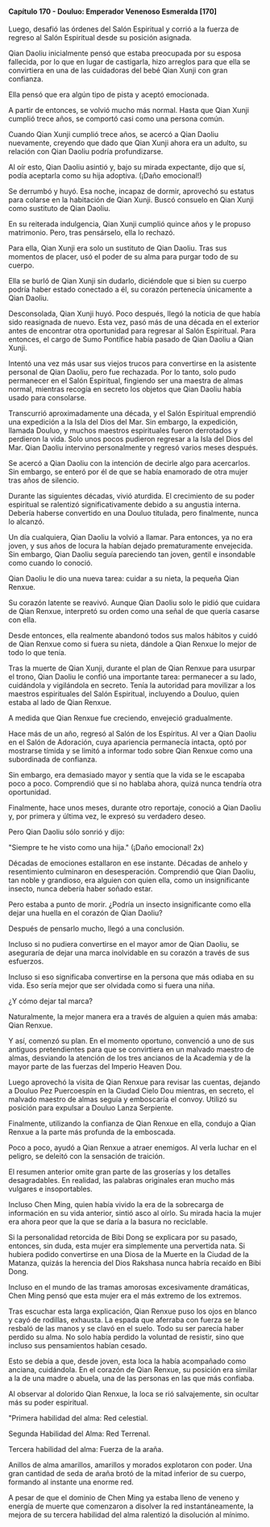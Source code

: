 
#### Capítulo 170 - Douluo: Emperador Venenoso Esmeralda [170]

Luego, desafió las órdenes del Salón Espiritual y corrió a la fuerza de regreso al Salón Espiritual desde su posición asignada.

Qian Daoliu inicialmente pensó que estaba preocupada por su esposa fallecida, por lo que en lugar de castigarla, hizo arreglos para que ella se convirtiera en una de las cuidadoras del bebé Qian Xunji con gran confianza.

Ella pensó que era algún tipo de pista y aceptó emocionada.

A partir de entonces, se volvió mucho más normal. Hasta que Qian Xunji cumplió trece años, se comportó casi como una persona común.

Cuando Qian Xunji cumplió trece años, se acercó a Qian Daoliu nuevamente, creyendo que dado que Qian Xunji ahora era un adulto, su relación con Qian Daoliu podría profundizarse.

Al oír esto, Qian Daoliu asintió y, bajo su mirada expectante, dijo que sí, podía aceptarla como su hija adoptiva. (¡Daño emocional!)

Se derrumbó y huyó. Esa noche, incapaz de dormir, aprovechó su estatus para colarse en la habitación de Qian Xunji. Buscó consuelo en Qian Xunji como sustituto de Qian Daoliu.

En su reiterada indulgencia, Qian Xunji cumplió quince años y le propuso matrimonio. Pero, tras pensárselo, ella lo rechazó.

Para ella, Qian Xunji era solo un sustituto de Qian Daoliu. Tras sus momentos de placer, usó el poder de su alma para purgar todo de su cuerpo.

Ella se burló de Qian Xunji sin dudarlo, diciéndole que si bien su cuerpo podría haber estado conectado a él, su corazón pertenecía únicamente a Qian Daoliu.

Desconsolada, Qian Xunji huyó. Poco después, llegó la noticia de que había sido reasignada de nuevo. Esta vez, pasó más de una década en el exterior antes de encontrar otra oportunidad para regresar al Salón Espiritual. Para entonces, el cargo de Sumo Pontífice había pasado de Qian Daoliu a Qian Xunji.

Intentó una vez más usar sus viejos trucos para convertirse en la asistente personal de Qian Daoliu, pero fue rechazada. Por lo tanto, solo pudo permanecer en el Salón Espiritual, fingiendo ser una maestra de almas normal, mientras recogía en secreto los objetos que Qian Daoliu había usado para consolarse.

Transcurrió aproximadamente una década, y el Salón Espiritual emprendió una expedición a la Isla del Dios del Mar. Sin embargo, la expedición, llamada Douluo, y muchos maestros espirituales fueron derrotados y perdieron la vida. Solo unos pocos pudieron regresar a la Isla del Dios del Mar. Qian Daoliu intervino personalmente y regresó varios meses después.

Se acercó a Qian Daoliu con la intención de decirle algo para acercarlos. Sin embargo, se enteró por él de que se había enamorado de otra mujer tras años de silencio.

Durante las siguientes décadas, vivió aturdida. El crecimiento de su poder espiritual se ralentizó significativamente debido a su angustia interna. Debería haberse convertido en una Douluo titulada, pero finalmente, nunca lo alcanzó.

Un día cualquiera, Qian Daoliu la volvió a llamar. Para entonces, ya no era joven, y sus años de locura la habían dejado prematuramente envejecida. Sin embargo, Qian Daoliu seguía pareciendo tan joven, gentil e insondable como cuando lo conoció.

Qian Daoliu le dio una nueva tarea: cuidar a su nieta, la pequeña Qian Renxue.

Su corazón latente se reavivó. Aunque Qian Daoliu solo le pidió que cuidara de Qian Renxue, interpretó su orden como una señal de que quería casarse con ella.

Desde entonces, ella realmente abandonó todos sus malos hábitos y cuidó de Qian Renxue como si fuera su nieta, dándole a Qian Renxue lo mejor de todo lo que tenía.

Tras la muerte de Qian Xunji, durante el plan de Qian Renxue para usurpar el trono, Qian Daoliu le confió una importante tarea: permanecer a su lado, cuidándola y vigilándola en secreto. Tenía la autoridad para movilizar a los maestros espirituales del Salón Espiritual, incluyendo a Douluo, quien estaba al lado de Qian Renxue.

A medida que Qian Renxue fue creciendo, envejeció gradualmente.

Hace más de un año, regresó al Salón de los Espíritus. Al ver a Qian Daoliu en el Salón de Adoración, cuya apariencia permanecía intacta, optó por mostrarse tímida y se limitó a informar todo sobre Qian Renxue como una subordinada de confianza.

Sin embargo, era demasiado mayor y sentía que la vida se le escapaba poco a poco. Comprendió que si no hablaba ahora, quizá nunca tendría otra oportunidad.

Finalmente, hace unos meses, durante otro reportaje, conoció a Qian Daoliu y, por primera y última vez, le expresó su verdadero deseo.

Pero Qian Daoliu sólo sonrió y dijo:

"Siempre te he visto como una hija." (¡Daño emocional! 2x)

Décadas de emociones estallaron en ese instante. Décadas de anhelo y resentimiento culminaron en desesperación. Comprendió que Qian Daoliu, tan noble y grandioso, era alguien con quien ella, como un insignificante insecto, nunca debería haber soñado estar.

Pero estaba a punto de morir. ¿Podría un insecto insignificante como ella dejar una huella en el corazón de Qian Daoliu?

Después de pensarlo mucho, llegó a una conclusión.

Incluso si no pudiera convertirse en el mayor amor de Qian Daoliu, se aseguraría de dejar una marca inolvidable en su corazón a través de sus esfuerzos.

Incluso si eso significaba convertirse en la persona que más odiaba en su vida. Eso sería mejor que ser olvidada como si fuera una niña.

¿Y cómo dejar tal marca?

Naturalmente, la mejor manera era a través de alguien a quien más amaba: Qian Renxue.

Y así, comenzó su plan. En el momento oportuno, convenció a uno de sus antiguos pretendientes para que se convirtiera en un malvado maestro de almas, desviando la atención de los tres ancianos de la Academia y de la mayor parte de las fuerzas del Imperio Heaven Dou.

Luego aprovechó la visita de Qian Renxue para revisar las cuentas, dejando a Douluo Pez Puercoespín en la Ciudad Cielo Dou mientras, en secreto, el malvado maestro de almas seguía y emboscaría el convoy. Utilizó su posición para expulsar a Douluo Lanza Serpiente.

Finalmente, utilizando la confianza de Qian Renxue en ella, condujo a Qian Renxue a la parte más profunda de la emboscada.

Poco a poco, ayudó a Qian Renxue a atraer enemigos. Al verla luchar en el peligro, se deleitó con la sensación de traición.

El resumen anterior omite gran parte de las groserías y los detalles desagradables. En realidad, las palabras originales eran mucho más vulgares e insoportables.

Incluso Chen Ming, quien había vivido la era de la sobrecarga de información en su vida anterior, sintió asco al oírlo. Su mirada hacia la mujer era ahora peor que la que se daría a la basura no reciclable.

Si la personalidad retorcida de Bibi Dong se explicara por su pasado, entonces, sin duda, esta mujer era simplemente una pervertida nata. Si hubiera podido convertirse en una Diosa de la Muerte en la Ciudad de la Matanza, quizás la herencia del Dios Rakshasa nunca habría recaído en Bibi Dong.

Incluso en el mundo de las tramas amorosas excesivamente dramáticas, Chen Ming pensó que esta mujer era el más extremo de los extremos.

Tras escuchar esta larga explicación, Qian Renxue puso los ojos en blanco y cayó de rodillas, exhausta. La espada que aferraba con fuerza se le resbaló de las manos y se clavó en el suelo. Todo su ser parecía haber perdido su alma. No solo había perdido la voluntad de resistir, sino que incluso sus pensamientos habían cesado.

Esto se debía a que, desde joven, esta loca la había acompañado como anciana, cuidándola. En el corazón de Qian Renxue, su posición era similar a la de una madre o abuela, una de las personas en las que más confiaba.

Al observar al dolorido Qian Renxue, la loca se rió salvajemente, sin ocultar más su poder espiritual.

"Primera habilidad del alma: Red celestial.

Segunda Habilidad del Alma: Red Terrenal.

Tercera habilidad del alma: Fuerza de la araña.

Anillos de alma amarillos, amarillos y morados explotaron con poder. Una gran cantidad de seda de araña brotó de la mitad inferior de su cuerpo, formando al instante una enorme red.

A pesar de que el dominio de Chen Ming ya estaba lleno de veneno y energía de muerte que comenzaron a disolver la red instantáneamente, la mejora de su tercera habilidad del alma ralentizó la disolución al mínimo.